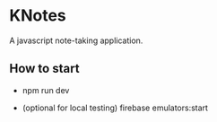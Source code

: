 # KNotes
A javascript note-taking application.


## How to start

- npm run dev

- (optional for local testing) firebase emulators:start